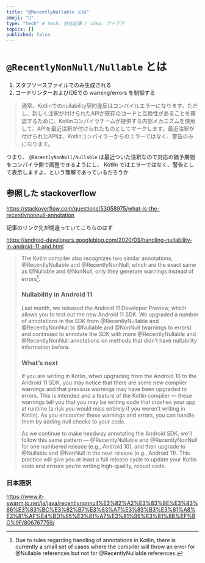 ```yaml
---
title: "@RecentlyNullable とは"
emoji: "📘"
type: "tech" # tech: 技術記事 / idea: アイデア
topics: []
published: false
---
```


# `@RecentlyNonNull/Nullable` とは

1. スタブソースファイルでのみ生成される
2. コードリンターおよびIDEでの warning/errors を制御する

> 通常、Kotlinでのnullability契約違反はコンパイルエラーになります。ただし、新しく注釈が付けられたAPIが既存のコードと互換性があることを確認するために、Kotlinコンパイラチームが提供する内部メカニズムを使用して、APIを最近注釈が付けられたものとしてマークします。最近注釈が付けられたAPIは、Kotlinコンパイラーからのエラーではなく、警告のみになります。

つまり、 `@RecentlyNonNull/Nullable` は最近ついた注釈なので対応の猶予期間をコンパイラ側で調整できるようにし、 Kotlin ではエラーではなく、警告として表示しますよ、という理解であっているだろうか

## 参照した stackoverflow

https://stackoverflow.com/questions/53058975/what-is-the-recentlynonnull-annotation

記事のリンク先が間違っていてこちらのはず

https://android-developers.googleblog.com/2020/03/handling-nullability-in-android-11-and.html

> The Kotlin compiler also recognizes two similar annotations, @RecentlyNullable and @RecentlyNonNull, which are the exact same as @Nullable and @NonNull, only they generate warnings instead of errors[^1].
>
> ### Nullability in Android 11
>
> Last month, we released the Android 11 Developer Preview, which allows you to test out the new Android 11 SDK. We upgraded a number of annotations in the SDK from @RecentlyNullable and @RecentlyNonNull to @Nullable and @NonNull (warnings to errors) and continued to annotate the SDK with more @RecentlyNullable and @RecentlyNonNull annotations on methods that didn’t have nullability information before.
>
> ### What’s next
>
> If you are writing in Kotlin, when upgrading from the Android 10 to the Android 11 SDK, you may notice that there are some new compiler warnings and that previous warnings may have been upgraded to errors. This is intended and a feature of the Kotlin compiler — these warnings tell you that you may be writing code that crashes your app at runtime (a risk you would miss entirely if you weren’t writing in Kotlin). As you encounter these warnings and errors, you can handle them by adding null checks to your code.
>
> As we continue to make headway annotating the Android SDK, we’ll follow this same pattern — @RecentlyNullable and @RecentlyNonNull for one numbered release (e.g., Android 10), and then upgrade to @Nullable and @NonNull in the next release (e.g., Android 11). This practice will give you at least a full release cycle to update your Kotlin code and ensure you’re writing high-quality, robust code.
> 
> [^1]: Due to rules regarding handling of annotations in Kotlin, there is currently a small set of cases where the compiler will throw an error for @Nullable references but not for @RecentlyNullable references.

### 日本語訳

https://www.it-swarm.jp.net/ja/java/recentlynonnull%E3%82%A2%E3%83%8E%E3%83%86%E3%83%BC%E3%82%B7%E3%83%A7%E3%83%B3%E3%81%A8%E3%81%AF%E4%BD%95%E3%81%A7%E3%81%99%E3%81%8B%EF%BC%9F/806767759/

